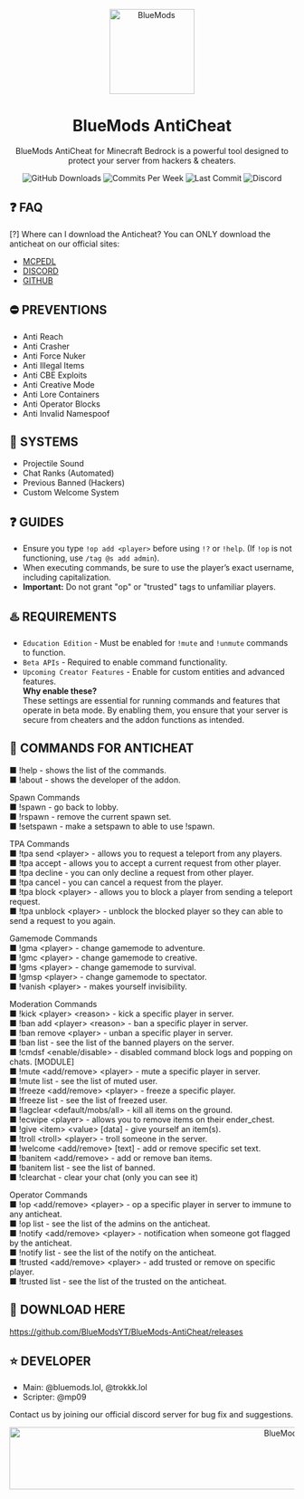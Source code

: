 <p align="center"><img src="https://bluemods.neocities.org/p/ic_blue.png" alt="BlueMods" width="150" height="150"></p>
<h1 align="center">BlueMods AntiCheat</h1>
<p align="center">BlueMods AntiCheat for Minecraft Bedrock is a powerful tool designed to protect your server from hackers & cheaters.</p>
<p align="center">
        <img src="https://img.shields.io/github/downloads/BlueModsYT/BlueMods-AntiCheat/total?style=for-the-badge" alt="GitHub Downloads">
        <img src="https://img.shields.io/github/commit-activity/m/BlueModsYT/BlueMods-AntiCheat?style=for-the-badge" alt="Commits Per Week">
        <img src="https://img.shields.io/github/last-commit/BlueModsYT/BlueMods-AntiCheat?style=for-the-badge" alt="Last Commit">
        <img src="https://img.shields.io/discord/913049851531522078?style=for-the-badge&label=Discord&color=0000ff&link=https%3A%2F%2Fdiscord.gg%2Fbluemods-anticheat-913049851531522078" alt="Discord">
</p>

## **❓ FAQ**
[?] Where can I download the Anticheat?
You can ONLY download the anticheat on our official sites:
- [MCPEDL](https://mcpedl.com/bluemods)
- [DISCORD](https://discord.gg/bluemods-anticheat-913049851531522078)
- [GITHUB](https://github.com/BlueModsYT/BlueMods-AntiCheat/releases)

## **⛔ PREVENTIONS**
- Anti Reach
- Anti Crasher
- Anti Force Nuker
- Anti Illegal Items
- Anti CBE Exploits
- Anti Creative Mode
- Anti Lore Containers
- Anti Operator Blocks
- Anti Invalid Namespoof

## **📡 SYSTEMS**
- Projectile Sound
- Chat Ranks (Automated)
- Previous Banned (Hackers)
- Custom Welcome System

## **❓ GUIDES**
- Ensure you type `!op add <player>` before using `!?` or `!help`. (If `!op` is not functioning, use `/tag @s add admin`).
- When executing commands, be sure to use the player’s exact username, including capitalization.
- **Important:** Do not grant "op" or "trusted" tags to unfamiliar players.

## **♨️ REQUIREMENTS**
- `Education Edition` - Must be enabled for `!mute` and `!unmute` commands to function.
- `Beta APIs` - Required to enable command functionality.
- `Upcoming Creator Features` - Enable for custom entities and advanced features.<br>
**Why enable these?**  
These settings are essential for running commands and features that operate in beta mode. By enabling them, you ensure that your server is secure from cheaters and the addon functions as intended.


## **🤖 COMMANDS FOR ANTICHEAT**
■ !help - shows the list of the commands.<br>
■ !about - shows the developer of the addon.<br>

Spawn Commands<br>
■ !spawn - go back to lobby.<br>
■ !rspawn - remove the current spawn set.<br>
■ !setspawn - make a setspawn to able to use !spawn.<br>

TPA Commands<br>
■ !tpa send \<player> - allows you to request a teleport from any players.<br>
■ !tpa accept - allows you to accept a current request from other player.<br>
■ !tpa decline - you can only decline a request from other player.<br>
■ !tpa cancel - you can cancel a request from the player.<br>
■ !tpa block \<player> - allows you to block a player from sending a teleport request.<br>
■ !tpa unblock \<player> - unblock the blocked player so they can able to send a request to you again.<br>

Gamemode Commands<br>
■ !gma \<player> - change gamemode to adventure.<br>
■ !gmc \<player> - change gamemode to creative.<br>
■ !gms \<player> - change gamemode to survival.<br>
■ !gmsp \<player> - change gamemode to spectator.<br>
■ !vanish \<player> - makes yourself invisibility.<br>

Moderation Commands<br>
■ !kick \<player> \<reason> - kick a specific player in server.<br>
■ !ban add \<player> \<reason> - ban a specific player in server.<br>
■ !ban remove \<player> - unban a specific player in server.<br>
■ !ban list - see the list of the banned players on the server.<br>
■ !cmdsf <enable/disable> - disabled command block logs and popping on chats. [MODULE]<br>
■ !mute <add/remove> \<player> - mute a specific player in server.<br>
■ !mute list - see the list of muted user.<br>
■ !freeze <add/remove> \<player> - freeze a specific player.<br>
■ !freeze list - see the list of freezed user.<br>
■ !lagclear <default/mobs/all> - kill all items on the ground.<br>
■ !ecwipe \<player> - allows you to remove items on their ender_chest.<br>
■ !give \<item> \<value> [data] - give yourself an item(s).<br>
■ !troll \<troll> \<player> - troll someone in the server.<br>
■ !welcome <add/remove> [text] - add or remove specific set text.<br>
■ !banitem <add/remove> <item> - add or remove ban items.<br>
■ !banitem list - see the list of banned.<br>
■ !clearchat - clear your chat (only you can see it)<br>

Operator Commands<br>
■ !op <add/remove> \<player> - op a specific player in server to immune to any anticheat.<br>
■ !op list - see the list of the admins on the anticheat.<br>
■ !notify <add/remove> \<player> - notification when someone got flagged by the anticheat.<br>
■ !notify list - see the list of the notify on the anticheat.<br>
■ !trusted <add/remove> \<player> - add trusted or remove on specific player.<br>
■ !trusted list - see the list of the trusted on the anticheat.<br>

## **📣 DOWNLOAD HERE**
https://github.com/BlueModsYT/BlueMods-AntiCheat/releases

## **⭐ DEVELOPER**
- Main: @bluemods.lol, @trokkk.lol<br>
- Scripter: @mp09


Contact us by joining our official discord server for bug fix and suggestions.
<p align="center"><img src="https://github.com/user-attachments/assets/da292086-bee4-4210-9b91-5ad6c451a052" alt="BlueMods" width="950" height="110"></p>
